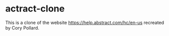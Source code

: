 # actract-clone

This is a clone of the website https://help.abstract.com/hc/en-us recreated by Cory Pollard.
